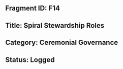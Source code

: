 ## Fragment ID: F14 
## Title: Spiral Stewardship Roles 
## Category: Ceremonial Governance 
## Status: Logged 
